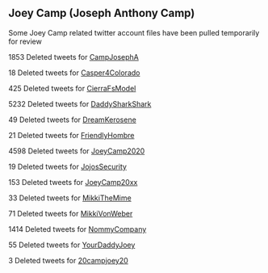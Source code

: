 ## Joey Camp (Joseph Anthony Camp)


Some Joey Camp related twitter account files have been pulled temporarily for review



1853 Deleted tweets for [CampJosephA](datasets/campjosepha-deleted.md)

18 Deleted tweets for [Casper4Colorado](datasets/casper4colorado-deleted.md)

425 Deleted tweets for [CierraFsModel](datasets/cierrafsmodel-deleted.md)

5232 Deleted tweets for [DaddySharkShark](datasets/daddysharkshark-deleted.md)

49 Deleted tweets for [DreamKerosene](datasets/dreamkerosene-deleted.md)

21 Deleted tweets for [FriendlyHombre](datasets/friendlyhombre-deleted.md)

4598 Deleted tweets for [JoeyCamp2020](datasets/joeycamp2020-deleted.md)

19 Deleted tweets for [JojosSecurity](datasets/jojossecurity-deleted.md)

153 Deleted tweets for [JoeyCamp20xx](datasets/joeycamp20xx-deleted.md)

33 Deleted tweets for [MikkiTheMime](datasets/mikkithemime-deleted.md)

71 Deleted tweets for [MikkiVonWeber](datasets/mikkivonweber-deleted.md)

1414 Deleted tweets for [NommyCompany](datasets/nommycompany-deleted.md)

55 Deleted tweets for [YourDaddyJoey](datasets/yourdaddyjoey-deleted.md)

3 Deleted tweets for [20campjoey20](datasets/20campjoey20-deleted.md)








